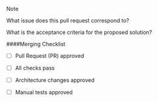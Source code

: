 Note

What issue does this pull request correspond to?

What is the acceptance criteria for the proposed solution?

####Merging Checklist

- [ ] Pull Request (PR) approved

- [ ] All checks pass

- [ ] Architecture changes approved

- [ ] Manual tests approved
